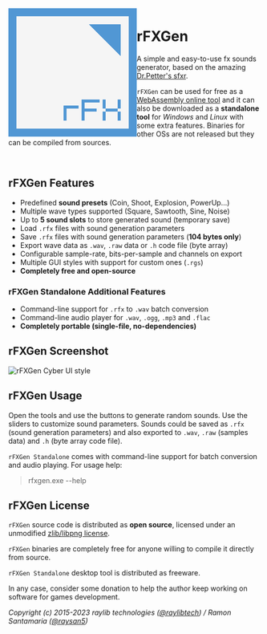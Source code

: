 <img align="left" src="logo/rfxgen_256x256.png" width=256>

# rFXGen
A simple and easy-to-use fx sounds generator, based on the amazing [Dr.Petter's sfxr](http://www.drpetter.se/project_sfxr.html).

`rFXGen` can be used for free as a [WebAssembly online tool](https://raylibtech.itch.io/rfxgen) and it can also be downloaded as a **standalone tool** for _Windows_ and _Linux_ with some extra features. Binaries for other OSs are not released but they can be compiled from sources.

<br>

## rFXGen Features

 - Predefined **sound presets** (Coin, Shoot, Explosion, PowerUp...)
 - Multiple wave types supported (Square, Sawtooth, Sine, Noise)
 - Up to **5 sound slots** to store generated sound (temporary save)
 - Load `.rfx` files with sound generation parameters
 - Save `.rfx` files with sound generation parameters (**104 bytes only**)
 - Export wave data as `.wav`, `.raw` data or `.h` code file (byte array)
 - Configurable sample-rate, bits-per-sample and channels on export
 - Multiple GUI styles with support for custom ones (`.rgs`)
 - **Completely free and open-source**
 
### rFXGen Standalone Additional Features

 - Command-line support for `.rfx` to `.wav` batch conversion
 - Command-line audio player for `.wav`, `.ogg`, `.mp3` and `.flac`
 - **Completely portable (single-file, no-dependencies)**

## rFXGen Screenshot

![rFXGen Cyber UI style](screenshots/rfxgen_v300_cyber_shot01.png)
 
## rFXGen Usage

Open the tools and use the buttons to generate random sounds. Use the sliders to customize sound parameters.
Sounds could be saved as `.rfx` (sound generation parameters) and also exported to `.wav`, `.raw` (samples data) and `.h` (byte array code file). 

`rFXGen Standalone` comes with command-line support for batch conversion and audio playing. For usage help:

 > rfxgen.exe --help

## rFXGen License

`rFXGen` source code is distributed as **open source**, licensed under an unmodified [zlib/libpng license](LICENSE). 

`rFXGen` binaries are completely free for anyone willing to compile it directly from source.

`rFXGen Standalone` desktop tool is distributed as freeware. 

In any case, consider some donation to help the author keep working on software for games development.

*Copyright (c) 2015-2023 raylib technologies ([@raylibtech](https://twitter.com/raylibtech)) / Ramon Santamaria ([@raysan5](https://twitter.com/raysan5))*
